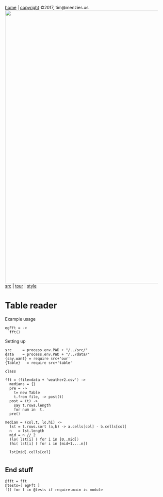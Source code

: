 [home](http://tiny.cc/koff) |
[copyright](https://github.com/koffee/script/blob/master/LICENSE.md) &copy;2017, tim&commat;menzies.us<br>
[<img width=900 src=https://raw.githubusercontent.com/koffee/script/master/img/head.jpg>](http://tiny.cc/koff)<br>
[src](https://github.com/koffee/script/tree/master/src) |
[tour](https://github.com/koffee/script/blob/master/doc/TOUR.md) |
[style](https://github.com/koffee/script/blob/master/doc/STYLE.md)

# Table reader

Example usage

    egFft = ->
      fft()

Setting up

    src     = process.env.PWD + "/../src/" 
    data    = process.env.PWD + "/../data/" 
    {say,want} = require src+'our'
    {Table}   = require src+'table'
    
    class 

    fft = (file=data + 'weather2.csv') ->
      medians = {}
      pre = -> 
        t= new Table
        t.from file, -> post(t)
      post = (t) ->
        say t.rows.length
        for num in  t.
      pre()
   
    median = (col,t, lo,hi) ->
      lst = t.rows.sort (a,b) -> a.cells[col] - b.cells[col]
      n   = lst.length
      mid = n // 2
      (lo( lst[i] ) for i in [0..mid])
      (hi( lst[i] ) for i in [mid+1....n])

      lst[mid].cells[col]

#
## End stuff

    @fft = fft
    @tests=[ egFft ]
    f() for f in @tests if require.main is module
